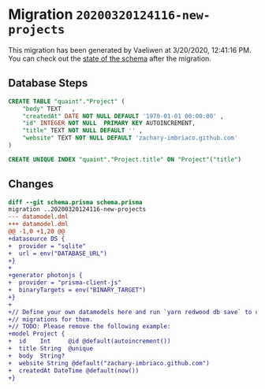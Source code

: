 # Migration `20200320124116-new-projects`

This migration has been generated by Vaeliwen at 3/20/2020, 12:41:16 PM.
You can check out the [state of the schema](./schema.prisma) after the migration.

## Database Steps

```sql
CREATE TABLE "quaint"."Project" (
    "body" TEXT   ,
    "createdAt" DATE NOT NULL DEFAULT '1970-01-01 00:00:00' ,
    "id" INTEGER NOT NULL  PRIMARY KEY AUTOINCREMENT,
    "title" TEXT NOT NULL DEFAULT '' ,
    "website" TEXT NOT NULL DEFAULT 'zachary-imbriaco.github.com' 
) 

CREATE UNIQUE INDEX "quaint"."Project.title" ON "Project"("title")
```

## Changes

```diff
diff --git schema.prisma schema.prisma
migration ..20200320124116-new-projects
--- datamodel.dml
+++ datamodel.dml
@@ -1,0 +1,20 @@
+datasource DS {
+  provider = "sqlite"
+  url = env("DATABASE_URL")
+}
+
+generator photonjs {
+  provider = "prisma-client-js"
+  binaryTargets = env("BINARY_TARGET")
+}
+
+// Define your own datamodels here and run `yarn redwood db save` to create
+// migrations for them.
+// TODO: Please remove the following example:
+model Project {
+  id    Int     @id @default(autoincrement())
+  title String  @unique
+  body  String?
+  website String @default("zachary-imbriaco.github.com")
+  createdAt DateTime @default(now())
+}
```


